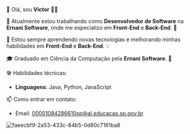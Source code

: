 👋 Olá, sou **Victor** 👨‍💻

🔭 Atualmente estou trabalhando como **Desenvolvedor de Software** na **Ernani Software**, onde me especializo em **Front-End** e **Back-End**. 🚀

🌱 Estou sempre aprendendo novas tecnologias e melhorando minhas habilidades em **Front-End** e **Back-End**. 💡

🎓 Graduado em Ciência da Computação pela **Ernani Software**. 🏫

🛠 Habilidades técnicas:
- **Linguagens**: Java, Python, JavaScript

📫 Como entrar em contato:
- Email: 00001084286610sp@al.educacao.sp.gov.br


![faeecbf9-2a53-433c-84b5-0d80c7161ba8](https://github.com/victorhugo124/victorhugo124/assets/170948724/7f0af922-8d0f-4aa7-a570-b1fe0fdaa536)









